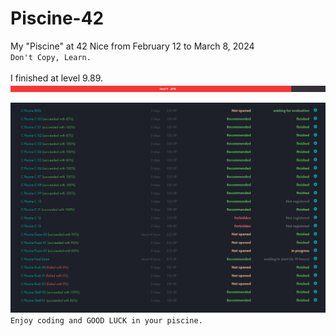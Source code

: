 # Piscine-42
My "Piscine" at 42 Nice from February 12 to March 8, 2024 <br/>
`Don't Copy, Learn.` <br/><br/>
I finished at level 9.89. <br/>
![Alt text](Level.png)

![Alt text](Results.png)
`Enjoy coding and GOOD LUCK in your piscine.`
